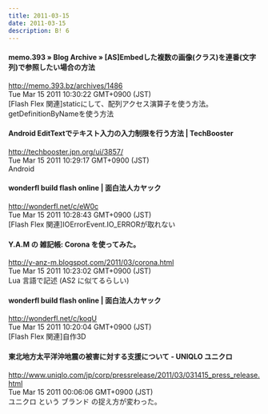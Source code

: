 ```yaml
---
title: 2011-03-15
date: 2011-03-15
description: B! 6
---
```


#### memo.393  » Blog Archive   » [AS]Embedした複数の画像(クラス)を連番(文字列)で参照したい場合の方法
http://memo.393.bz/archives/1486<br>
Tue Mar 15 2011 10:30:22 GMT+0900 (JST)<br>
[Flash Flex 関連]staticにして、配列アクセス演算子を使う方法。getDefinitionByNameを使う方法


#### Android EditTextでテキスト入力の入力制限を行う方法 | TechBooster
http://techbooster.jpn.org/ui/3857/<br>
Tue Mar 15 2011 10:29:17 GMT+0900 (JST)<br>
Android


#### wonderfl build flash online | 面白法人カヤック
http://wonderfl.net/c/eW0c<br>
Tue Mar 15 2011 10:28:43 GMT+0900 (JST)<br>
[Flash Flex 関連]IOErrorEvent.IO_ERRORが取れない


#### Y.A.M の 雑記帳: Corona を使ってみた。
http://y-anz-m.blogspot.com/2011/03/corona.html<br>
Tue Mar 15 2011 10:23:02 GMT+0900 (JST)<br>
Lua 言語で記述 (AS2 に似てるらしい)


#### wonderfl build flash online | 面白法人カヤック
http://wonderfl.net/c/koqU<br>
Tue Mar 15 2011 10:20:04 GMT+0900 (JST)<br>
[Flash Flex 関連]自作3D


#### 東北地方太平洋沖地震の被害に対する支援について - UNIQLO ユニクロ
http://www.uniqlo.com/jp/corp/pressrelease/2011/03/031415_press_release.html<br>
Tue Mar 15 2011 00:06:06 GMT+0900 (JST)<br>
ユニクロ という ブランド の捉え方が変わった。


